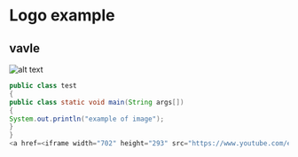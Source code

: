 # Logo example
## vavle
![alt text](https://upload.wikimedia.org/wikipedia/commons/8/83/Steam_icon_logo.svg)
```java
public class test
{
public class static void main(String args[])
{
System.out.println("example of image");
}
}
<a href=<iframe width="702" height="293" src="https://www.youtube.com/embed/JAuZLo7UKbE" frameborder="0" allow="accelerometer; autoplay; encrypted-media; gyroscope; picture-in-picture" allowfullscreen></iframe>>

